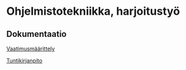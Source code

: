 # Ohjelmistotekniikka, harjoitustyö

## Dokumentaatio

[Vaatimusmäärittely](https://github.com/tapanih/ot-harjoitustyo/blob/master/pixeleditor/doc/vaatimusmaarittely.md)

[Tuntikirjanpito](https://github.com/tapanih/ot-harjoitustyo/blob/master/pixeleditor/doc/tuntikirjanpito.md)
